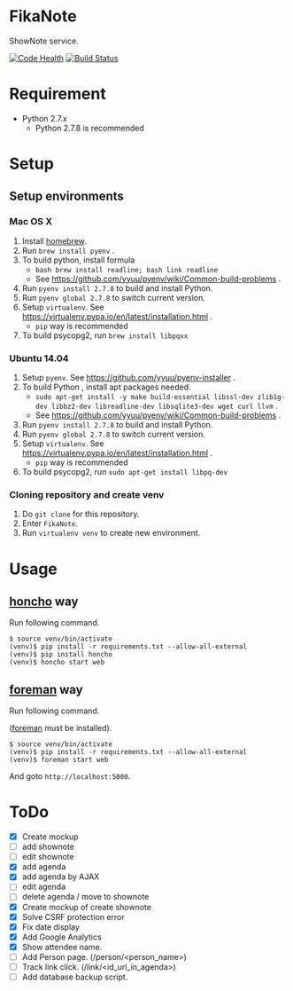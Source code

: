 # FikaNote
ShowNote service.

[![Code Health](https://landscape.io/github/gmkou/FikaNote/master/landscape.svg?style=flat)](https://landscape.io/github/gmkou/FikaNote/master)
[![Build Status](https://travis-ci.org/gmkou/FikaNote.svg?branch=master)](https://travis-ci.org/gmkou/FikaNote)

# Requirement

- Python 2.7.x
    - Python 2.7.8 is recommended

# Setup

## Setup environments

### Mac OS X

1. Install [homebrew].
2. Run `brew install pyenv` .
3. To build python, install formula
    - `bash brew install readline; bash link readline`
    - See https://github.com/yyuu/pyenv/wiki/Common-build-problems .
4. Run `pyenv install 2.7.8` to build and install Python.
5. Run `pyenv global 2.7.8` to switch current version.
6. Setup `virtualenv`. See https://virtualenv.pypa.io/en/latest/installation.html .
    - `pip` way is recommended
7. To build psycopg2, run `brew install libpqxx`

### Ubuntu 14.04

1. Setup `pyenv`. See https://github.com/yyuu/pyenv-installer .
2. To build Python , install apt packages needed.
   - `sudo apt-get install -y make build-essential libssl-dev zlib1g-dev libbz2-dev libreadline-dev libsqlite3-dev wget curl llvm` .
   - See https://github.com/yyuu/pyenv/wiki/Common-build-problems .
3. Run `pyenv install 2.7.8` to build and install Python.
4. Run `pyenv global 2.7.8` to switch current version.
5. Setup `virtualenv`. See https://virtualenv.pypa.io/en/latest/installation.html .
    - `pip` way is recommended
6. To build psycopg2, run `sudo apt-get install libpq-dev`

### Cloning repository and create venv

1. Do `git clone` for this repository.
2. Enter `FikaNote`.
3. Run `virtualenv venv` to create new environment.

# Usage

## [honcho] way

Run following command.

```
$ source venv/bin/activate
(venv)$ pip install -r requirements.txt --allow-all-external
(venv)$ pip install honcho
(venv)$ honcho start web
```

## [foreman] way

Run following command.

([foreman] must be installed).

```
$ source venv/bin/activate
(venv)$ pip install -r requirements.txt --allow-all-external
(venv)$ foreman start web
```

And goto `http://localhost:5000`.

# ToDo
- [X] Create mockup
- [ ] add shownote
- [ ] edit shownote
- [X] add agenda
- [X] add agenda by AJAX
- [ ] edit agenda
- [ ] delete agenda / move to shownote
- [X] Create mockup of create shownote
- [X] Solve CSRF protection error
- [X] Fix date display
- [X] Add Google Analytics
- [X] Show attendee name.
- [ ] Add Person page. (/person/<person_name>)
- [ ] Track link click. (/link/<id_url_in_agenda>)
- [ ] Add database backup script.

[homebrew]:http://brew.sh/
[honcho]:https://github.com/nickstenning/honcho
[foreman]:https://rubygems.org/gems/foreman
